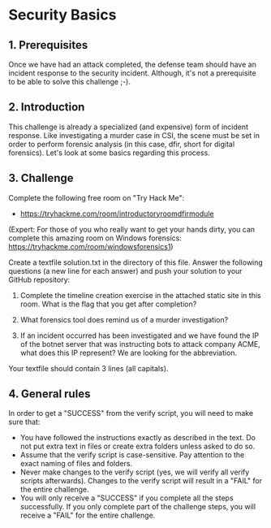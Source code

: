 # Security Basics

## 1. Prerequisites

Once we have had an attack completed, the defense team should have an incident response to the security incident. Although, it's not a prerequisite to be able to solve this challenge ;-).


## 2. Introduction

This challenge is already a specialized (and expensive) form of incident response. Like investigating a murder case in CSI, the scene must be set in order to perform forensic analysis (in this case, dfir, short for digital forensics). Let's look at some basics regarding this process.

## 3. Challenge

Complete the following free room on "Try Hack Me": 
- https://tryhackme.com/room/introductoryroomdfirmodule

(Expert: For those of you who really want to get your hands dirty, you can complete this amazing room on Windows forensics: https://tryhackme.com/room/windowsforensics1)

Create a textfile solution.txt in the directory of this file. Answer the following questions (a new line for each answer) and push your solution to your GitHub repository:

1. Complete the timeline creation exercise in the attached static site in this room. What is the flag that you get after completion?

2. What forensics tool does remind us of a murder investigation?

3. If an incident occurred has been investigated and we have found the IP of the botnet server that was instructing bots to attack company ACME, what does this IP represent? We are looking for the abbreviation.

Your textfile should contain 3 lines (all capitals).

## 4. General rules

In order to get a "SUCCESS" from the verify script, you will need to make sure that:

-   You have followed the instructions exactly as described in the text. Do not put extra text in files or create extra folders unless asked to do so.
-   Assume that the verify script is case-sensitive. Pay attention to the exact naming of files and folders.
-   Never make changes to the verify script (yes, we will verify all verify scripts afterwards). Changes to the verify script will result in a "FAIL" for the entire challenge.
-   You will only receive a "SUCCESS" if you complete all the steps successfully. If you only complete part of the challenge steps, you will receive a "FAIL" for the entire challenge.
